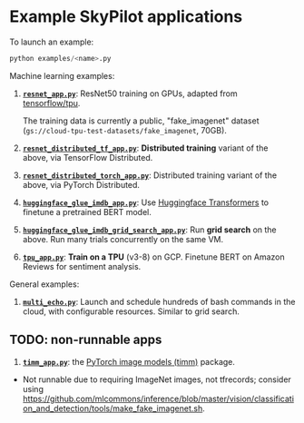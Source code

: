 # Example SkyPilot applications

To launch an example:
```python
python examples/<name>.py
```

Machine learning examples:

1. [**`resnet_app.py`**](./resnet_app.py): ResNet50 training on GPUs, adapted from [tensorflow/tpu](https://github.com/tensorflow/tpu). 
  
    The training data is currently a public, "fake_imagenet" dataset (`gs://cloud-tpu-test-datasets/fake_imagenet`, 70GB).
    
2. [**`resnet_distributed_tf_app.py`**](./resnet_distributed_tf_app.py): **Distributed training** variant of the above, via TensorFlow Distributed.

3. [**`resnet_distributed_torch_app.py`**](./resnet_distributed_torch_app.py): Distributed training variant of the above, via PyTorch Distributed.

4. [**`huggingface_glue_imdb_app.py`**](./huggingface_glue_imdb_app.py): Use [Huggingface Transformers](https://github.com/huggingface/transformers/) to finetune a pretrained BERT model.
 
5. [**`huggingface_glue_imdb_grid_search_app.py`**](./huggingface_glue_imdb_grid_search_app.py): Run **grid search** on the above.  Run many trials concurrently on the same VM.

6. [**`tpu_app.py`**](./tpu/tpu_app.py): **Train on a TPU** (v3-8) on GCP.  Finetune BERT on Amazon Reviews for sentiment analysis.


General examples:

1. [**`multi_echo.py`**](./multi_echo.py): Launch and schedule hundreds of bash commands in the cloud, with configurable resources.  Similar to grid search.

## TODO: non-runnable apps
1. [**`timm_app.py`**](./timm_app.py): the [PyTorch image models (timm)](https://github.com/rwightman/pytorch-image-models) package.
  - Not runnable due to requiring ImageNet images, not tfrecords; consider using https://github.com/mlcommons/inference/blob/master/vision/classification_and_detection/tools/make_fake_imagenet.sh.
